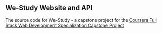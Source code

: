 ## We-Study Website and API

The source code for We-Study - a capstone project for the
[Coursera Full Stack Web Development Specialization Capstone Project](https://www.coursera.org/learn/web-development-project/home/welcome)